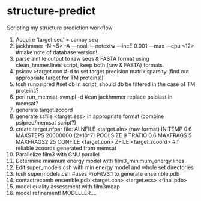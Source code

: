 structure-predict
=================

Scripting my structure prediction workflow


1.  Acquire ‘target seq’ = campy seq
2.  jackhmmer -N <5> -A <alnfile> —noali —notextw —incE 0.001 —max —cpu <12>  <target seq> <nr fasta database> #make note of database version!
3.  parse alnfile output to raw seqs & FASTA format using clean_hmmer.lines script, keep both (raw & FASTA) formats.
4.  psicov <rawalnfile> >target.con #-d <nnn> to set target precision matrix sparsity (find out appropriate target for TM proteins!)
5.  tcsh runpsipred <target seq> #set db in script, should db be filtered in the case of TM proteins?
6.  perl run_memsat-svm.pl -d <nr> <target seq> #can jackhmmer replace psiblast in memsat?
7.  generate target.zcoord
8.  generate ssfile <target.ess> in appropriate format (combine psipred/memsat script?)
9.  create target.nfpar file:
  ALNFILE <target.aln> (raw format)
  INITEMP 0.6
  MAXSTEPS 20000000 (2*10^7)
  POOLSIZE 9
  TRATIO 0.6
  MAXFRAGS 5
  MAXFRAGS2 25
  CONFILE <target.con>
  ZFILE <target.zcoord> #if reliable zcoords generated from memsat
10. Parallelize film3 with GNU parallel
11. Determine minimum energy model with film3_minimum_energy.lines
12. Edit super_models.csh with min energy model and whole set directories
13. tcsh supermodels.csh #uses ProFitV3.1 to generate ensemble.pdb
14. contactrecomb ensemble.pdb <target.con> <target.ess> <final.pdb>
15. model quality assessment with film3mqap
16. model refinement! MODELLER….
